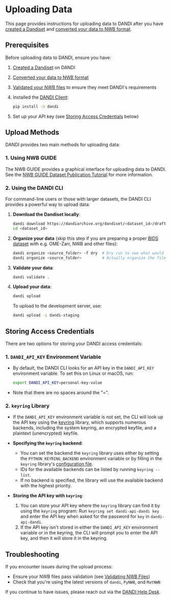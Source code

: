 # Uploading Data

This page provides instructions for uploading data to DANDI after you have [created a Dandiset](./creating-dandiset.md) and [converted your data to NWB format](./converting-data/index.md).

## Prerequisites

Before uploading data to DANDI, ensure you have:

1. [Created a Dandiset](./creating-dandiset.md) on DANDI
2. [Converted your data to NWB format](./converting-data/index.md)
3. [Validated your NWB files](./validating-files.md) to ensure they meet DANDI's requirements
4. Installed the [DANDI Client](https://pypi.org/project/dandi/):
   ```bash
   pip install -U dandi
   ```

5. Set up your API key (see [Storing Access Credentials](#storing-access-credentials) below)

## Upload Methods

DANDI provides two main methods for uploading data:

### 1. Using NWB GUIDE

The NWB GUIDE provides a graphical interface for uploading data to DANDI. See the [NWB GUIDE Dataset Publication Tutorial](https://nwb-guide.readthedocs.io/en/latest/tutorials/dataset_publication.html) for more information.

### 2. Using the DANDI CLI

For command-line users or those with larger datasets, the DANDI CLI provides a powerful way to upload data:

1. **Download the Dandiset locally**:

   ```bash
   dandi download https://dandiarchive.org/dandiset/<dataset_id>/draft
   cd <dataset_id>
   ```

2. **Organize your data** (skip this step if you are preparing a proper [BIDS dataset](https://bids.neuroimaging.io/) with e.g. OME-Zarr, NWB and other files):

   ```bash
   dandi organize <source_folder> -f dry  # Dry run to see what would happen
   dandi organize <source_folder>         # Actually organize the files
   ```

3. **Validate your data**:

   ```bash
   dandi validate .
   ```

4. **Upload your data**:

   ```bash
   dandi upload
   ```

   To upload to the development server, use:

   ```bash
   dandi upload -i dandi-staging
   ```

## Storing Access Credentials

There are two options for storing your DANDI access credentials:

### 1. `DANDI_API_KEY` Environment Variable

- By default, the DANDI CLI looks for an API key in the `DANDI_API_KEY` environment variable. To set this on Linux or macOS, run:

  ```bash
  export DANDI_API_KEY=personal-key-value
  ```

- Note that there are no spaces around the "=".

### 2. `keyring` Library

- If the `DANDI_API_KEY` environment variable is not set, the CLI will look up the API key using the [keyring](https://github.com/jaraco/keyring) library, which supports numerous backends, including the system keyring, an encrypted keyfile, and a plaintext (unencrypted) keyfile.

- **Specifying the `keyring` backend**:
  - You can set the backend the `keyring` library uses either by setting the `PYTHON_KEYRING_BACKEND` environment variable or by filling in the `keyring` library's [configuration file](https://github.com/jaraco/keyring#configuring).
  - IDs for the available backends can be listed by running `keyring --list`.
  - If no backend is specified, the library will use the available backend with the highest priority.

- **Storing the API key with `keyring`**:
  1. You can store your API key where the `keyring` library can find it by using the `keyring` program: Run `keyring set dandi-api-dandi key` and enter the API key when asked for the password for `key` in `dandi-api-dandi`.
  2. If the API key isn't stored in either the `DANDI_API_KEY` environment variable or in the keyring, the CLI will prompt you to enter the API key, and then it will store it in the keyring.

## Troubleshooting

If you encounter issues during the upload process:

- Ensure your NWB files pass validation (see [Validating NWB Files](./validating-files.md))
- Check that you're using the latest versions of `dandi`, `PyNWB`, and `MatNWB`

If you continue to have issues, please reach out via the [DANDI Help Desk](https://github.com/dandi/helpdesk/discussions).
